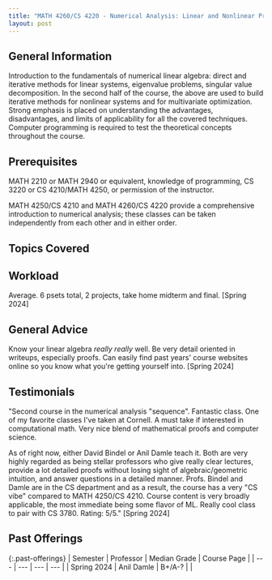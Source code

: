 ```yaml
---
title: "MATH 4260/CS 4220 - Numerical Analysis: Linear and Nonlinear Problems"
layout: post
---
```


<link rel="stylesheet" href="/main.css">

## General Information

Introduction to the fundamentals of numerical linear algebra: direct and iterative methods for linear systems, eigenvalue problems, singular value decomposition. In the second half of the course, the above are used to build iterative methods for nonlinear systems and for multivariate optimization. Strong emphasis is placed on understanding the advantages, disadvantages, and limits of applicability for all the covered techniques. Computer programming is required to test the theoretical concepts throughout the course.

## Prerequisites

MATH 2210 or MATH 2940 or equivalent, knowledge of programming, CS 3220 or CS 4210/MATH 4250, or permission of the instructor.

MATH 4250/CS 4210 and MATH 4260/CS 4220 provide a comprehensive introduction to numerical analysis; these classes can be taken independently from each other and in either order.

## Topics Covered

  
## Workload

Average. 6 psets total, 2 projects, take home midterm and final. [Spring 2024]

## General Advice

Know your linear algebra *really really* well. Be very detail oriented in writeups, especially proofs. Can easily find past years' course websites online so you know what you're getting yourself into. [Spring 2024]
  
## Testimonials

"Second course in the numerical analysis "sequence". Fantastic class. One of my favorite classes I've taken at Cornell. A must take if interested in computational math. Very nice blend of mathematical proofs and computer science.

As of right now, either David Bindel or Anil Damle teach it. Both are very highly regarded as being stellar professors who give really clear lectures, provide a lot detailed proofs without losing sight of algebraic/geometric intuition, and answer questions in a detailed manner. Profs. Bindel and Damle are in the CS department and as a result, the course has a very "CS vibe" compared to MATH 4250/CS 4210. Course content is very broadly applicable, the most immediate being some flavor of ML. Really cool class to pair with CS 3780. Rating: 5/5." [Spring 2024]

## Past Offerings

{:.past-offerings}
| Semester | Professor | Median Grade | Course Page |
| --- | --- | --- | --- |
| Spring 2024 | Anil Damle | B+/A-? | |
